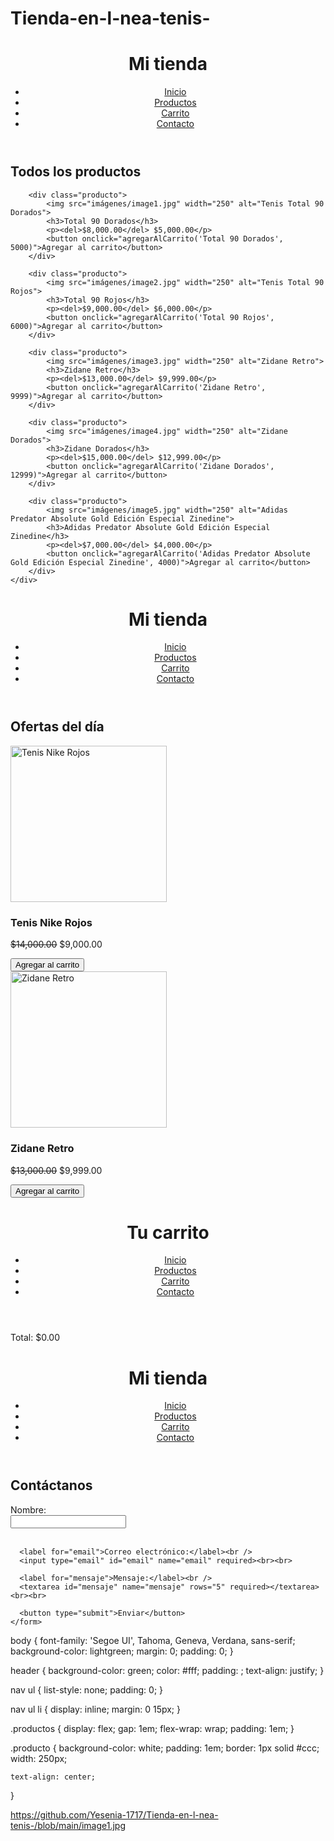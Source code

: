 # Tienda-en-l-nea-tenis-
<!DOCTYPE html>
<html lang="es">
<head>
    <meta charset="UTF-8">
    <meta name="viewport" content="width=device-width, initial-scale=1.0">
    <title>Productos - Mi tienda</title>
    <link rel="stylesheet" href="css/estilos.css">
</head>
<body>
<header>
    <h1>Mi tienda</h1>
    <nav>
        <ul>
            <li><a href="index.html">Inicio</a></li>
            <li><a href="productos.html">Productos</a></li>
            <li><a href="carrito.html">Carrito</a></li>
            <li><a href="contacto.html">Contacto</a></li>
        </ul>
    </nav>
</header>

<main>
    <h2>Todos los productos</h2>
    <div class="productos">

        <div class="producto">
            <img src="imágenes/image1.jpg" width="250" alt="Tenis Total 90 Dorados">
            <h3>Total 90 Dorados</h3>
            <p><del>$8,000.00</del> $5,000.00</p>
            <button onclick="agregarAlCarrito('Total 90 Dorados', 5000)">Agregar al carrito</button>
        </div>

        <div class="producto">
            <img src="imágenes/image2.jpg" width="250" alt="Tenis Total 90 Rojos">
            <h3>Total 90 Rojos</h3>
            <p><del>$9,000.00</del> $6,000.00</p>
            <button onclick="agregarAlCarrito('Total 90 Rojos', 6000)">Agregar al carrito</button>
        </div>

        <div class="producto">
            <img src="imágenes/image3.jpg" width="250" alt="Zidane Retro">
            <h3>Zidane Retro</h3>
            <p><del>$13,000.00</del> $9,999.00</p>
            <button onclick="agregarAlCarrito('Zidane Retro', 9999)">Agregar al carrito</button>
        </div>

        <div class="producto">
            <img src="imágenes/image4.jpg" width="250" alt="Zidane Dorados">
            <h3>Zidane Dorados</h3>
            <p><del>$15,000.00</del> $12,999.00</p>
            <button onclick="agregarAlCarrito('Zidane Dorados', 12999)">Agregar al carrito</button>
        </div>

        <div class="producto">
            <img src="imágenes/image5.jpg" width="250" alt="Adidas Predator Absolute Gold Edición Especial Zinedine">
            <h3>Adidas Predator Absolute Gold Edición Especial Zinedine</h3>
            <p><del>$7,000.00</del> $4,000.00</p>
            <button onclick="agregarAlCarrito('Adidas Predator Absolute Gold Edición Especial Zinedine', 4000)">Agregar al carrito</button>
        </div>
    </div>
</main>

<script src="js/carrito.js"></script>
</body>
</html>

<!DOCTYPE html>
<html lang="es">
<head>
    <meta charset="UTF-8">
    <meta name="viewport" content="width=device-width, initial-scale=1.0">
    <title>Inicio - Mi tienda</title>
    <link rel="stylesheet" href="css/estilos.css">
</head>
<body>
<header>
    <h1>Mi tienda</h1>
    <nav>
        <ul>
            <li><a href="index.html">Inicio</a></li>
            <li><a href="productos.html">Productos</a></li>
            <li><a href="carrito.html">Carrito</a></li>
            <li><a href="contacto.html">Contacto</a></li>
        </ul>
    </nav>
</header>

<main>
    <h2>Ofertas del día</h2>
    <div class="productos">
        <div class="producto">
            <img src="imágenes/image1.jpg" width="250" alt="Tenis Nike Rojos">
            <h3>Tenis Nike Rojos</h3>
            <p><del>$14,000.00</del> $9,000.00</p>
            <button onclick="agregarAlCarrito('Tenis Nike Rojos', 9000)">Agregar al carrito</button>
        </div>
        <div class="producto">
            <img src="imágenes/image2.jpg" width="250" alt="Zidane Retro">
            <h3>Zidane Retro</h3>
            <p><del>$13,000.00</del> $9,999.00</p>
            <button onclick="agregarAlCarrito('Zidane Retro', 9999)">Agregar al carrito</button>
        </div>
    </div>
</main>

<script src="js/carrito.js"></script>
</body>
</html>

<!DOCTYPE html>
<html lang="es">
<head>
    <meta charset="UTF-8">
    <meta name="viewport" content="width=device-width, initial-scale=1.0">
    <title>Carrito</title>
    <link rel="stylesheet" href="css/estilos.css">
</head>
<body>
<header>
    <h1>Tu carrito</h1>
    <nav>
        <ul>
            <li><a href="index.html">Inicio</a></li>
            <li><a href="productos.html">Productos</a></li>
            <li><a href="carrito.html">Carrito</a></li>
            <li><a href="contacto.html">Contacto</a></li>
        </ul>
    </nav>
</header>

<main>
    <ul id="lista-carrito"></ul>
    <p id="total-carrito">Total: $0.00</p>
</main>

<script src="js/carrito.js"></script>
</body>
</html>

 <!DOCTYPE html>
<html lang="es">
<head>
  <meta charset="UTF-8" />
  <meta name="viewport" content="width=device-width, initial-scale=1.0"/>
  <title>Contacto - Mi tienda</title>
  <link rel="stylesheet" href="css/estilos.css">
</head>
<body>
  <header>
    <h1>Mi tienda</h1>
    <nav>
      <ul>
        <li><a href="index.html">Inicio</a></li>
        <li><a href="productos.html">Productos</a></li>
        <li><a href="carrito.html">Carrito</a></li>
        <li><a href="contacto.html">Contacto</a></li>
      </ul>
    </nav>
  </header>

  <main>
    <h2>Contáctanos</h2>
    <form>
      <label for="nombre">Nombre:</label><br />
      <input type="text" id="nombre" name="nombre" required><br><br>

      <label for="email">Correo electrónico:</label><br />
      <input type="email" id="email" name="email" required><br><br>

      <label for="mensaje">Mensaje:</label><br />
      <textarea id="mensaje" name="mensaje" rows="5" required></textarea><br><br>

      <button type="submit">Enviar</button>
    </form>
  </main>

  <script src="js/funciones.js"></script>
</body>
</html>

body {
    font-family: 'Segoe UI', Tahoma, Geneva, Verdana, sans-serif;
    background-color: lightgreen;
    margin: 0;
    padding: 0;
}

header {
    background-color: green;
    color: #fff;
    padding: ;
    text-align: justify;
}

nav ul {
    list-style: none;
    padding: 0;
}

nav ul li {
    display: inline;
    margin: 0 15px;
}

.productos {
    display: flex;
    gap: 1em;
    flex-wrap: wrap;
    padding: 1em;
}

.producto {
    background-color: white;
    padding: 1em;
    border: 1px solid #ccc;
    width: 250px;

    
    text-align: center;
}

https://github.com/Yesenia-1717/Tienda-en-l-nea-tenis-/blob/main/image1.jpg



